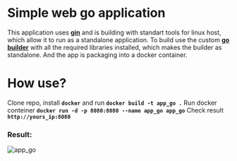 # Simple web go application

This application uses **[gin](https://github.com/gin-gonic/gin)** and is building with standart tools for linux host, which allow it to run as a standalone application.
To build use the custom **[go builder](https://hub.docker.com/layers/159441296/privetkakdela/devops_course/go_builder/images/sha256-46e2588e18895400c81d42bb1138e77df1835ed3b3a5a93e4e47a58994c9a14e?context=repo)** with all the required libraries installed, which makes the builder as standalone.
And the app is packaging into a docker container.

# How use?

Clone repo, install **```docker```** and run **```docker build -t app_go .```** Run docker conteiner **```docker run -d -p 8080:8080 --name app_go app_go```**
Check result **```http://yours_ip:8080```**

### Result:
![app_go](/app_two/pic/res.png)